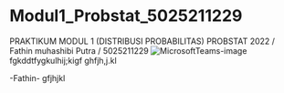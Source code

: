 # Modul1_Probstat_5025211229
PRAKTIKUM MODUL 1 (DISTRIBUSI PROBABILITAS) PROBSTAT 2022 / Fathin muhashibi Putra / 5025211229
![MicrosoftTeams-image](https://user-images.githubusercontent.com/103252800/195001626-d4d6c235-6833-4418-909e-643244fc64f0.png)
fgkddtfygkulhij;kigf
ghfjh,j.kl




-Fathin-
gfjhjkl
